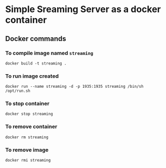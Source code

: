 # Simple Sreaming Server as a docker container

## Docker commands
### To compile image named `streaming`
```shell
docker build -t streaming .
```

### To run image created
```shell
docker run --name streaming -d -p 1935:1935 streaming /bin/sh /opt/run.sh
```

### To stop container
```shell
docker stop streaming
```

### To remove container
```shell
docker rm streaming
```

### To remove image
```shell
docker rmi streaming
```